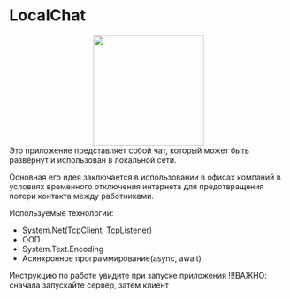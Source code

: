 # LocalChat
<div id = "header" align = "center">
  <img src="https://media.giphy.com/media/v1.Y2lkPWVjZjA1ZTQ3cWZmcnBmYmxvbDFrczYwa3F1eDY4dnlseDM0bHNtbnZ2YWU1bm85aSZlcD12MV9zdGlja2Vyc19zZWFyY2gmY3Q9dHM/ulZ7gQQz9jwZzv224n/giphy.gif" width = "200"/>
</div>
Это приложение представляет собой чат, который может быть развёрнут и использован в локальной сети.

Основная его идея заключается в использовании в офисах компаний в условиях временного отключения интернета для предотвращения потери контакта между работниками.

Используемые технологии: 
- System.Net(TcpClient, TcpListener) 
- ООП
- System.Text.Encoding
- Асинхронное программирование(async, await)

Инструкцию по работе увидите при запуске приложения
!!!ВАЖНО: сначала запускайте сервер, затем клиент
